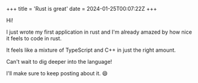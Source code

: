 +++
title = 'Rust is great'
date = 2024-01-25T00:07:22Z
+++

Hi!

I just wrote my first application in rust and 
I'm already amazed by how nice it feels to code in rust.

It feels like a mixture of TypeScript and C++ in just the right amount.

Can't wait to dig deeper into the language!

I'll make sure to keep posting about it. :smile:
